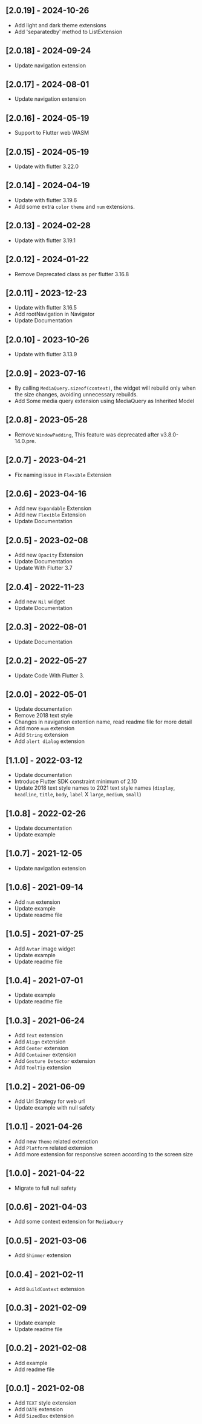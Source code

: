 ## [2.0.19] - 2024-10-26
* Add light and dark theme extensions
* Add 'separatedby' method to ListExtension

## [2.0.18] - 2024-09-24
* Update navigation extension

## [2.0.17] - 2024-08-01
* Update navigation extension

## [2.0.16] - 2024-05-19
* Support to Flutter web WASM

## [2.0.15] - 2024-05-19
* Update with flutter 3.22.0
    
## [2.0.14] - 2024-04-19
* Update with flutter 3.19.6
* Add some extra `color` `theme` and `num` extensions.

## [2.0.13] - 2024-02-28
* Update with flutter 3.19.1

## [2.0.12] - 2024-01-22
* Remove Deprecated class as per flutter 3.16.8 

## [2.0.11] - 2023-12-23
* Update with flutter 3.16.5
* Add rootNavigation in Navigator
* Update Documentation

## [2.0.10] - 2023-10-26
* Update with flutter 3.13.9

## [2.0.9] - 2023-07-16
* By calling `MediaQuery.sizeof(context)`, the widget will rebuild only when the size changes, avoiding unnecessary rebuilds.
* Add Some media query extension using MediaQuery as Inherited Model

## [2.0.8] - 2023-05-28
* Remove `WindowPadding`, This feature was deprecated after v3.8.0-14.0.pre.

## [2.0.7] - 2023-04-21
* Fix naming issue in `Flexible` Extension

## [2.0.6] - 2023-04-16
* Add new `Expandable` Extension
* Add new `Flexible` Extension
* Update Documentation

## [2.0.5] - 2023-02-08
* Add new `Opacity` Extension
* Update Documentation
* Update With Flutter 3.7

## [2.0.4] - 2022-11-23
* Add new `Nil` widget
* Update Documentation

## [2.0.3] - 2022-08-01
* Update Documentation
  
## [2.0.2] - 2022-05-27
* Update Code With Flutter 3.

## [2.0.0] - 2022-05-01
* Update documentation
* Remove 2018 text style
* Changes in navigation extention name, read readme file for more detail
* Add more `num` extension
* Add `String` extension
* Add `alert dialog` extension

## [1.1.0] - 2022-03-12
* Update documentation
* Introduce Flutter SDK constraint minimum of 2.10
* Update 2018 text style names to 2021 text style names (`display`, `headline`, `title`, `body`, `label` X `large`, `medium`, `small`)

## [1.0.8] - 2022-02-26
* Update documentation
* Update example
  
## [1.0.7] - 2021-12-05
* Update navigation extension

## [1.0.6] - 2021-09-14
* Add `num` extension
* Update example
* Update readme file

## [1.0.5] - 2021-07-25
* Add `Avtar` image widget
* Update example
* Update readme file

## [1.0.4] - 2021-07-01
* Update example
* Update readme file

## [1.0.3] - 2021-06-24
* Add `Text` extension
* Add `Align` extension
* Add `Center` extension
* Add `Container` extension
* Add `Gesture Detector` extension
* Add `ToolTip` extension

## [1.0.2] - 2021-06-09
* Add Url Strategy for web url
* Update example with null safety

## [1.0.1] - 2021-04-26
* Add new `Theme` related extenstion
* Add `Platform` related extension
* Add more extension for responsive screen according to the screen size

## [1.0.0] - 2021-04-22
* Migrate to full null safety

## [0.0.6] - 2021-04-03
* Add some context extension for `MediaQuery`

## [0.0.5] - 2021-03-06
* Add `Shimmer` extension

## [0.0.4] - 2021-02-11
* Add `BuildContext` extension

## [0.0.3] - 2021-02-09
* Update example
* Update readme file

## [0.0.2] - 2021-02-08
* Add example
* Add readme file

## [0.0.1] - 2021-02-08
* Add `TEXT` style extension
* Add `DATE` extension
* Add `SizedBox` extension
